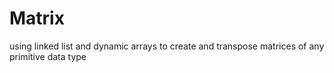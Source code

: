 # Matrix
using linked list and dynamic arrays to create and transpose matrices of any primitive data type
